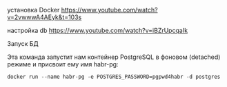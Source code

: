 установка Docker 
https://www.youtube.com/watch?v=2vwwwA4AEyk&t=103s

настройка db
https://www.youtube.com/watch?v=iBZrUpcqaIk

Запуск БД

Эта команда запустит нам контейнер PostgreSQL в фоновом 
(detached) режиме и присвоит ему имя habr-pg:


```
docker run --name habr-pg -e POSTGRES_PASSWORD=pgpwd4habr -d postgres
```